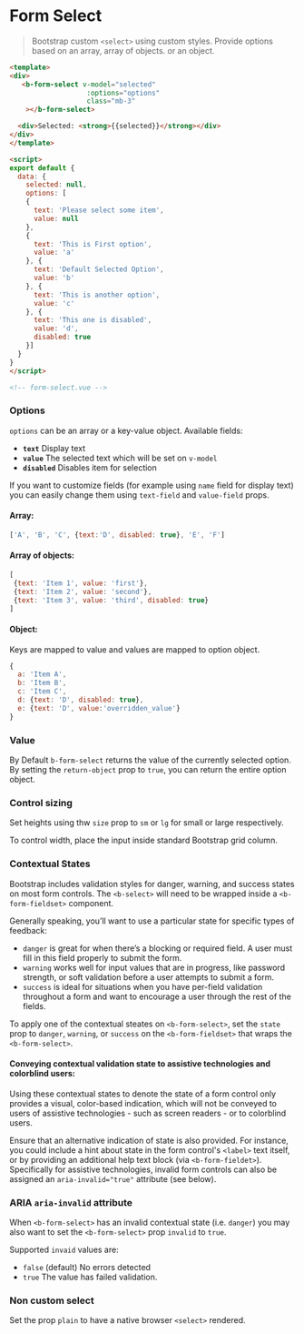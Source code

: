 # Form Select

> Bootstrap custom `<select>` using custom styles. Provide options based on an array, array of objects. or an object.

```html
<template>
<div>
   <b-form-select v-model="selected" 
                   :options="options"
                   class="mb-3"
    ></b-form-select>

  <div>Selected: <strong>{{selected}}</strong></div>
</div>  
</template>

<script>
export default {
  data: {
    selected: null,
    options: [
    {
      text: 'Please select some item',
      value: null
    },
    {
      text: 'This is First option',
      value: 'a'
    }, {
      text: 'Default Selected Option',
      value: 'b'
    }, {
      text: 'This is another option',
      value: 'c'
    }, {
      text: 'This one is disabled',
      value: 'd',
      disabled: true
    }]
  }
}
</script>

<!-- form-select.vue -->
```

### Options
`options` can be an array or a key-value object. Available fields:
 
- **`text`** Display text
- **`value`** The selected text which will be set on `v-model`
- **`disabled`** Disables item for selection

If you want to customize fields (for example using `name` field for display text) you can easily change them using `text-field` and `value-field` props.

#### Array:

```js
['A', 'B', 'C', {text:'D', disabled: true}, 'E', 'F']
```

#### Array of objects:

```js
[
 {text: 'Item 1', value: 'first'}, 
 {text: 'Item 2', value: 'second'}, 
 {text: 'Item 3', value: 'third', disabled: true}
]
```

#### Object:

Keys are mapped to value and values are mapped to option object. 

```js
{
  a: 'Item A',
  b: 'Item B',
  c: 'Item C',
  d: {text: 'D', disabled: true},
  e: {text: 'D', value:'overridden_value'}
}
```

### Value
By Default `b-form-select` returns the value of the currently selected option. By
setting the `return-object` prop to `true`, you can return the entire option object.

### Control sizing
Set heights using thw `size` prop to `sm` or `lg` for small or large respectively.

To control width, place the input inside standard Bootstrap grid column.

### Contextual States
Bootstrap includes validation styles for danger, warning, and success states on most form controls.
The `<b-select>` will need to be wrapped inside a `<b-form-fieldset>` component.

Generally speaking, you’ll want to use a particular state for specific types of feedback:
- `danger` is great for when there’s a blocking or required field. A user must fill in
this field properly to submit the form.
- `warning` works well for input values that are in progress, like password strength, or
soft validation before a user attempts to submit a form.
- `success` is ideal for situations when you have per-field validation throughout a form
and want to encourage a user through the rest of the fields.

To apply one of the contextual steates on `<b-form-select>`, set the `state` prop
to `danger`, `warning`, or `success` on the `<b-form-fieldset>` that wraps
the `<b-form-select>`.

#### Conveying contextual validation state to assistive technologies and colorblind users:
Using these contextual states to denote the state of a form control only provides
a visual, color-based indication, which will not be conveyed to users of assistive
technologies - such as screen readers - or to colorblind users.

Ensure that an alternative indication of state is also provided. For instance, you
could include a hint about state in the form control's `<label>` text itself, or by
providing an additional help text block (via `<b-form-fieldet>`). Specifically for
assistive technologies, invalid form controls can also be assigned
an `aria-invalid="true"` attribute (see below).

### ARIA `aria-invalid` attribute
When `<b-form-select>` has an invalid contextual state (i.e. `danger`) you may also
want to set the `<b-form-select>` prop `invalid` to `true`.

Supported `invaid` values are:
- `false` (default) No errors detected
- `true` The value has failed validation.

### Non custom select
Set the prop `plain` to have a native browser `<select>` rendered.

